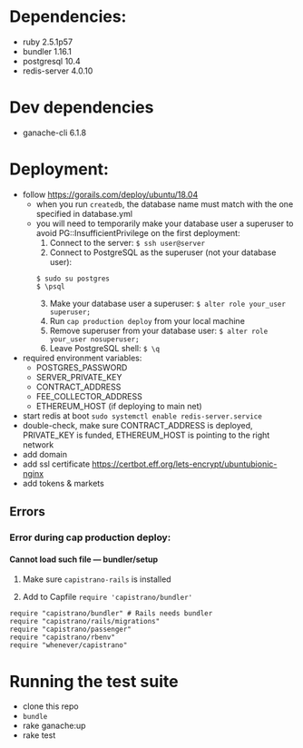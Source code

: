 # Dependencies:

* ruby 2.5.1p57
* bundler 1.16.1
* postgresql 10.4
* redis-server 4.0.10

# Dev dependencies

* ganache-cli 6.1.8

# Deployment:

* follow https://gorails.com/deploy/ubuntu/18.04
  * when you run `createdb`, the database name must match with the one specified in database.yml
  * you will need to temporarily make your database user a superuser to avoid PG::InsufficientPrivilege on the first deployment:
    1. Connect to the server: `$ ssh user@server`
    2. Connect to PostgreSQL as the superuser (not your database user):
      ```
      $ sudo su postgres
      $ \psql
      ```
    3. Make your database user a superuser: `$ alter role your_user superuser;`
    4. Run `cap production deploy` from your local machine
    5. Remove superuser from your database user: `$ alter role your_user nosuperuser;`
    6. Leave PostgreSQL shell: `$ \q`
* required environment variables:
  * POSTGRES_PASSWORD
  * SERVER_PRIVATE_KEY
  * CONTRACT_ADDRESS
  * FEE_COLLECTOR_ADDRESS
  * ETHEREUM_HOST (if deploying to main net)
* start redis at boot `sudo systemctl enable redis-server.service`
* double-check, make sure CONTRACT_ADDRESS is deployed, PRIVATE_KEY is funded, ETHEREUM_HOST is pointing to the right network
* add domain
* add ssl certificate https://certbot.eff.org/lets-encrypt/ubuntubionic-nginx
* add tokens & markets

## Errors

### Error during cap production deploy:

#### Cannot load such file — bundler/setup

1. Make sure `capistrano-rails` is installed

2. Add to Capfile `require 'capistrano/bundler'`

```
require "capistrano/bundler" # Rails needs bundler
require "capistrano/rails/migrations"
require "capistrano/passenger"
require "capistrano/rbenv"
require "whenever/capistrano"
```

# Running the test suite

* clone this repo
* `bundle`
* rake ganache:up
* rake test
